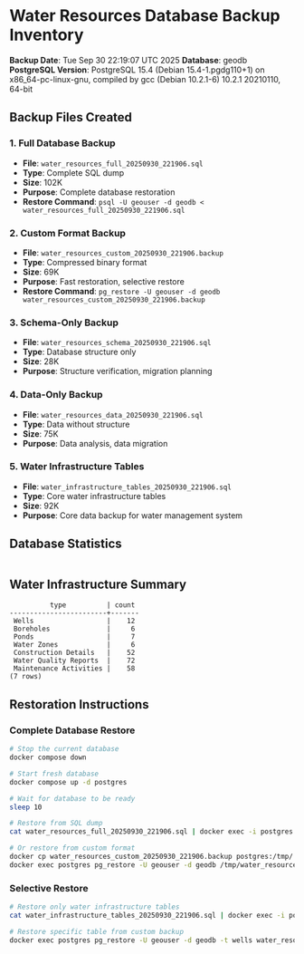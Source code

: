 # Water Resources Database Backup Inventory
**Backup Date**: Tue Sep 30 22:19:07 UTC 2025
**Database**: geodb
**PostgreSQL Version**: PostgreSQL 15.4 (Debian 15.4-1.pgdg110+1) on x86_64-pc-linux-gnu, compiled by gcc (Debian 10.2.1-6) 10.2.1 20210110, 64-bit

## Backup Files Created

### 1. Full Database Backup
- **File**: `water_resources_full_20250930_221906.sql`
- **Type**: Complete SQL dump
- **Size**: 102K
- **Purpose**: Complete database restoration
- **Restore Command**: `psql -U geouser -d geodb < water_resources_full_20250930_221906.sql`

### 2. Custom Format Backup  
- **File**: `water_resources_custom_20250930_221906.backup`
- **Type**: Compressed binary format
- **Size**: 69K
- **Purpose**: Fast restoration, selective restore
- **Restore Command**: `pg_restore -U geouser -d geodb water_resources_custom_20250930_221906.backup`

### 3. Schema-Only Backup
- **File**: `water_resources_schema_20250930_221906.sql`
- **Type**: Database structure only
- **Size**: 28K
- **Purpose**: Structure verification, migration planning

### 4. Data-Only Backup
- **File**: `water_resources_data_20250930_221906.sql`
- **Type**: Data without structure
- **Size**: 75K
- **Purpose**: Data analysis, data migration

### 5. Water Infrastructure Tables
- **File**: `water_infrastructure_tables_20250930_221906.sql`
- **Type**: Core water infrastructure tables
- **Size**: 92K
- **Purpose**: Core data backup for water management system

## Database Statistics
```

```

## Water Infrastructure Summary
```
          type          | count 
------------------------+-------
 Wells                  |    12
 Boreholes              |     6
 Ponds                  |     7
 Water Zones            |     6
 Construction Details   |    52
 Water Quality Reports  |    72
 Maintenance Activities |    58
(7 rows)
```

## Restoration Instructions

### Complete Database Restore
```bash
# Stop the current database
docker compose down

# Start fresh database
docker compose up -d postgres

# Wait for database to be ready
sleep 10

# Restore from SQL dump
cat water_resources_full_20250930_221906.sql | docker exec -i postgres psql -U geouser -d geodb

# Or restore from custom format
docker cp water_resources_custom_20250930_221906.backup postgres:/tmp/
docker exec postgres pg_restore -U geouser -d geodb /tmp/water_resources_custom_20250930_221906.backup
```

### Selective Restore
```bash
# Restore only water infrastructure tables
cat water_infrastructure_tables_20250930_221906.sql | docker exec -i postgres psql -U geouser -d geodb

# Restore specific table from custom backup
docker exec postgres pg_restore -U geouser -d geodb -t wells water_resources_custom_20250930_221906.backup
```

